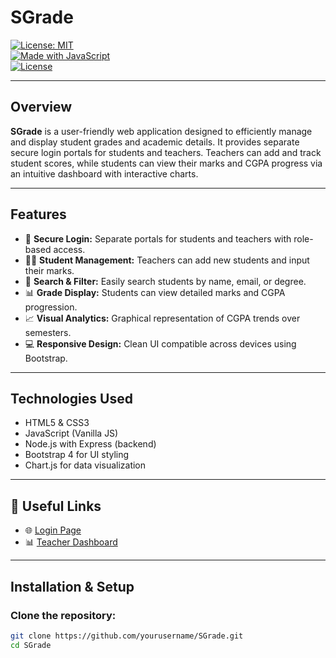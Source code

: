 # SGrade

[![License: MIT](https://img.shields.io/badge/License-MIT-yellow.svg)](https://opensource.org/licenses/MIT)  
[![Made with JavaScript](https://img.shields.io/badge/Made%20with-JavaScript-yellowgreen.svg)](https://developer.mozilla.org/en-US/docs/Web/JavaScript)  
[![License](https://img.shields.io/badge/License-MIT-blue.svg)](https://opensource.org/licenses/MIT)  

---

## Overview

**SGrade** is a user-friendly web application designed to efficiently manage and display student grades and academic details. It provides separate secure login portals for students and teachers. Teachers can add and track student scores, while students can view their marks and CGPA progress via an intuitive dashboard with interactive charts.

---

## Features

- 🔐 **Secure Login:** Separate portals for students and teachers with role-based access.
- 👩‍🏫 **Student Management:** Teachers can add new students and input their marks.
- 🔎 **Search & Filter:** Easily search students by name, email, or degree.
- 📊 **Grade Display:** Students can view detailed marks and CGPA progression.
- 📈 **Visual Analytics:** Graphical representation of CGPA trends over semesters.
- 💻 **Responsive Design:** Clean UI compatible across devices using Bootstrap.

---

## Technologies Used

- HTML5 & CSS3
- JavaScript (Vanilla JS)
- Node.js with Express (backend)
- Bootstrap 4 for UI styling
- Chart.js for data visualization

---

## 🔗 Useful Links

- 🌐 [Login Page](https://yoursite.com/login)
- 📊 [Teacher Dashboard](https://yoursite.com/teacher)

---

## Installation & Setup

### Clone the repository:

```bash
git clone https://github.com/yourusername/SGrade.git
cd SGrade

